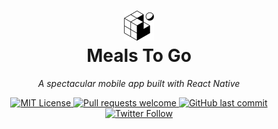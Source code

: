<h1 align="center">
  <img src='assets/favicon.png' width='48'/>
  <br/>
  Meals To Go
</h1>

<p align='center'>
  <em>
    A spectacular mobile app built with React Native
  </em>
</p>

<p align="center">
  <a href="https://github.com/josephgattuso/mealstogo/blob/master/LICENSE">
    <img
      alt="MIT License"
      src="https://img.shields.io/github/license/josephgattuso/mealstogo"
    />
  </a>
  <a href="https://github.com/josephgattuso/mealstogo/pulls">
    <img
      alt="Pull requests welcome"
      src="https://img.shields.io/badge/PRs-welcome-blue.svg?style=flat-square"
    />
  </a>
  <a href="https://github.com/josephgattuso/mealstogo/commits/master">
    <img
      alt="GitHub last commit"
      src="https://img.shields.io/github/last-commit/josephgattuso/mealstogo?style=flat-square"
    />
  </a>
  <a
    target="_blank"
    href="https://twitter.com/intent/follow?screen_name=joeetuso"
  >
    <img
      alt="Twitter Follow"
      src="https://img.shields.io/twitter/follow/joeetuso?style=flat-square"
    />
  </a>
</p>
